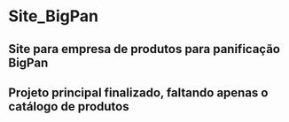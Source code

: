 # Site_BigPan

## Site para empresa de produtos para panificação BigPan

## Projeto principal finalizado, faltando apenas o catálogo de produtos
